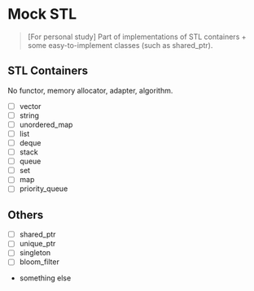 # Mock STL

> [For personal study] Part of implementations of STL containers + some
> easy-to-implement classes (such as shared\_ptr).

## STL Containers

No functor, memory allocator, adapter, algorithm.

* [ ] vector
* [ ] string
* [ ] unordered\_map
* [ ] list
* [ ] deque
* [ ] stack
* [ ] queue
* [ ] set
* [ ] map
* [ ] priority\_queue

## Others

* [ ] shared\_ptr
* [ ] unique\_ptr
* [ ] singleton
* [ ] bloom\_filter
* something else

